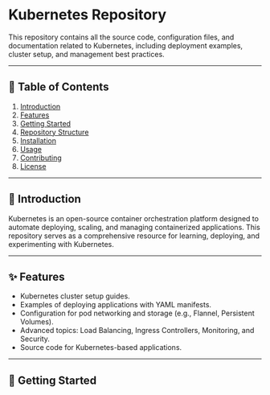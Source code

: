 # Kubernetes Repository

This repository contains all the source code, configuration files, and documentation related to Kubernetes, including deployment examples, cluster setup, and management best practices.

---

## 📖 Table of Contents
1. [Introduction](#introduction)
2. [Features](#features)
3. [Getting Started](#getting-started)
4. [Repository Structure](#repository-structure)
5. [Installation](#installation)
6. [Usage](#usage)
7. [Contributing](#contributing)
8. [License](#license)

---

## 📝 Introduction

Kubernetes is an open-source container orchestration platform designed to automate deploying, scaling, and managing containerized applications. This repository serves as a comprehensive resource for learning, deploying, and experimenting with Kubernetes.

---

## ✨ Features

- Kubernetes cluster setup guides.
- Examples of deploying applications with YAML manifests.
- Configuration for pod networking and storage (e.g., Flannel, Persistent Volumes).
- Advanced topics: Load Balancing, Ingress Controllers, Monitoring, and Security.
- Source code for Kubernetes-based applications.

---

## 🚀 Getting Started


